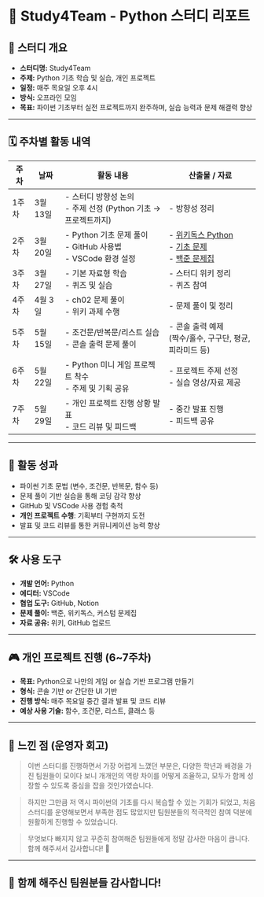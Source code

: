 # 🐍 Study4Team - Python 스터디 리포트

## 📌 스터디 개요

- **스터디명:** Study4Team  
- **주제:** Python 기초 학습 및 실습, 개인 프로젝트  
- **일정:** 매주 목요일 오후 4시  
- **방식:** 오프라인 모임  
- **목표:** 파이썬 기초부터 실전 프로젝트까지 완주하며, 실습 능력과 문제 해결력 향상

---

## 🗓️ 주차별 활동 내역

| 주차 | 날짜 | 활동 내용 | 산출물 / 자료 |
|------|------|-----------|----------------|
| 1주차 | 3월 13일 | - 스터디 방향성 논의<br>- 주제 선정 (Python 기초 → 프로젝트까지) | - 방향성 정리<br> 
| 2주차 | 3월 20일 | - Python 기초 문제 풀이<br>- GitHub 사용법<br>- VSCode 환경 설정 | - [위키독스 Python](https://wikidocs.net/book/2)<br>- [기초 문제](https://github.com/ychoi-kr/wikidocs-chobo-python)<br>- [백준 문제집](https://www.acmicpc.net/workbook/view/2032) |
| 3주차 | 3월 27일 | - 기본 자료형 학습<br>- 퀴즈 및 실습 | - 스터디 위키 정리<br>- 퀴즈 참여 |
| 4주차 | 4월 3일 | - ch02 문제 풀이<br>- 위키 과제 수행 | - 문제 풀이 및 정리 |
| 5주차 | 5월 15일 | - 조건문/반복문/리스트 실습<br>- 콘솔 출력 문제 풀이 | - 콘솔 출력 예제 <br>(짝수/홀수, 구구단, 평균, 피라미드 등) |
| 6주차 | 5월 22일 | - Python 미니 게임 프로젝트 착수<br>- 주제 및 기획 공유 | - 프로젝트 주제 선정<br>- 실습 영상/자료 제공 |
| 7주차 | 5월 29일 | - 개인 프로젝트 진행 상황 발표<br>- 코드 리뷰 및 피드백 | - 중간 발표 진행<br>- 피드백 공유 |

---

## 🧠 활동 성과

- 파이썬 기초 문법 (변수, 조건문, 반복문, 함수 등)
- 문제 풀이 기반 실습을 통해 코딩 감각 향상
- GitHub 및 VSCode 사용 경험 축적
- **개인 프로젝트 수행**: 기획부터 구현까지 도전
- 발표 및 코드 리뷰를 통한 커뮤니케이션 능력 향상


---

## 🛠️ 사용 도구

- **개발 언어:** Python
- **에디터:** VSCode  
- **협업 도구:** GitHub, Notion  
- **문제 풀이:** 백준, 위키독스, 커스텀 문제집  
- **자료 공유:** 위키, GitHub 업로드

---

## 🎮 개인 프로젝트 진행 (6~7주차)

- **목표:** Python으로 나만의 게임 or 실습 기반 프로그램 만들기  
- **형식:** 콘솔 기반 or 간단한 UI 기반  
- **진행 방식:** 매주 목요일 중간 결과 발표 및 코드 리뷰
- **예상 사용 기술:** 함수, 조건문, 리스트, 클래스 등

---

## 💬 느낀 점 (운영자 회고)

> 이번 스터디를 진행하면서 가장 어렵게 느꼈던 부분은, 다양한 학년과 배경을 가진 팀원들이 모이다 보니
> 개개인의 역량 차이를 어떻게 조율하고, 모두가 함께 성장할 수 있도록 중심을 잡을 것인가였습니다.

> 하지만 그만큼 저 역시 파이썬의 기초를 다시 복습할 수 있는 기회가 되었고,
> 처음 스터디를 운영해보면서 부족한 점도 많았지만 팀원분들의 적극적인 참여 덕분에 원활하게 진행할 수 있었습니다.

> 무엇보다 빠지지 않고 꾸준히 참여해준 팀원들에게 정말 감사한 마음이 큽니다.
> 함께 해주셔서 감사합니다! 🙏

---

## 🙌 함께 해주신 팀원분들 감사합니다!

